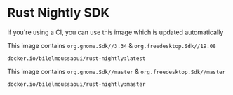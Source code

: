 # Rust Nightly SDK

If you're using a CI, you can use this image which is updated automatically


This image contains `org.gnome.Sdk//3.34` & `org.freedesktop.Sdk//19.08`
```
docker.io/bilelmoussaoui/rust-nightly:latest
```

This image contains `org.gnome.Sdk//master` & `org.freedesktop.Sdk//master`
```
docker.io/bilelmoussaoui/rust-nightly:master
```
